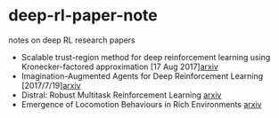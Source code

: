 # deep-rl-paper-note
notes on deep RL research papers

- Scalable trust-region method for deep reinforcement learning using Kronecker-factored approximation [17 Aug 2017][arxiv](https://arxiv.org/abs/1708.05144)
- Imagination-Augmented Agents for Deep Reinforcement Learning [2017/7/19][arxiv](https://arxiv.org/abs/1707.06203)
- Distral: Robust Multitask Reinforcement Learning [arxiv](https://arxiv.org/abs/1707.04175)
- Emergence of Locomotion Behaviours in Rich Environments [arxiv](https://arxiv.org/abs/1707.02286)
